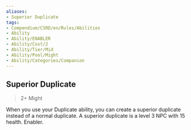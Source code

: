 ```yaml
---
aliases:
- Superior Duplicate
tags:
- Compendium/CSRD/en/Rules/Abilities
- Ability
- Ability/ENABLER
- Ability/Cost/2
- Ability/Tier/Mid
- Ability/Pool/Might
- Ability/Categories/Companion
---
```


  
## Superior Duplicate  
>2+  Might  
  
When you use your Duplicate ability, you can create a superior duplicate instead of a normal duplicate. A superior duplicate is a level 3 NPC with 15 health. Enabler.